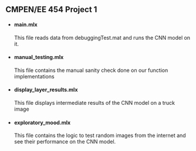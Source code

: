 ## CMPEN/EE 454 Project 1


* #### main.mlx
	This file reads data from debuggingTest.mat and runs the CNN model on it.
* #### manual_testing.mlx 
	This file contains the manual sanity check done on our function implementations 
* #### display_layer_results.mlx
	This file displays intermediate results of the CNN model on a truck image
* #### exploratory_mood.mlx
	This file contains the logic to test random images from the internet and see their performance on the CNN model.
	
